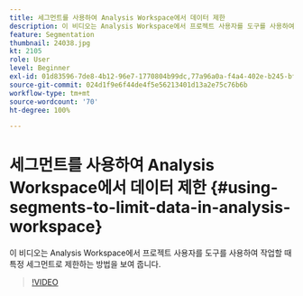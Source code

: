 ```yaml
---
title: 세그먼트를 사용하여 Analysis Workspace에서 데이터 제한
description: 이 비디오는 Analysis Workspace에서 프로젝트 사용자를 도구를 사용하여 작업할 때 특정 세그먼트로 제한하는 방법을 보여 줍니다.
feature: Segmentation
thumbnail: 24038.jpg
kt: 2105
role: User
level: Beginner
exl-id: 01d83596-7de8-4b12-96e7-1770804b99dc,77a96a0a-f4a4-402e-b245-bfb83622a7e7
source-git-commit: 024d1f9e6f44de4f5e56213401d13a2e75c76b6b
workflow-type: tm+mt
source-wordcount: '70'
ht-degree: 100%

---
```


# 세그먼트를 사용하여 Analysis Workspace에서 데이터 제한 {#using-segments-to-limit-data-in-analysis-workspace}

이 비디오는 Analysis Workspace에서 프로젝트 사용자를 도구를 사용하여 작업할 때 특정 세그먼트로 제한하는 방법을 보여 줍니다.

>[!VIDEO](https://video.tv.adobe.com/v/24038/?quality=12)
